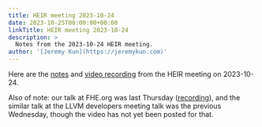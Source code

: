 ```yaml
---
title: HEIR meeting 2023-10-24
date: 2023-10-25T00:00:00+00:00
linkTitle: HEIR meeting 2023-10-24
description: >
  Notes from the 2023-10-24 HEIR meeting.
author: '[Jeremy Kun](https://jeremykun.com)'
---
```


Here are the
[notes](https://docs.google.com/document/d/1MYjjkytck0fxySbrh49hxBJgNM78NXSD0ZwzAgEPOUw/edit?usp=sharing)
and
[video recording](https://drive.google.com/file/d/1zrSCQJXta40KbBiCjcIWOP3gd1tuc3MU/view?usp=sharing)
from the HEIR meeting on 2023-10-24.

Also of note: our talk at FHE.org was last Thursday
([recording](https://www.youtube.com/watch?v=kqDFdKUTNA4)), and the similar talk
at the LLVM developers meeting talk was the previous Wednesday, though the video
has not yet been posted for that.

<!-- mdformat global-off -->
